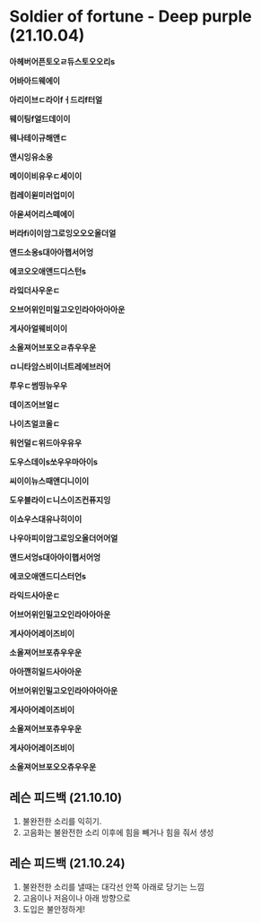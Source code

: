 # Soldier of fortune - Deep purple (21.10.04)

**아헤버어픈토오ㄹ듀스토오오리s**

**어바아드웨에이**

**아리이브ㄷ라이fㅓ드리f터얼**

**웨이팅f얼드데이이**

**웨나테이규해앤ㄷ**

**앤시잉유소옹**

**메이이비유우ㄷ세이이**

**컴레이윋미러업미이**

**아욷셔어리스떼에이**

**버라fi이이암그로잉오오오올더얼**

**앤드소옹s대아아햅서어엉**

**에코오오애앤드디스턴s**

**라잌더사우운ㄷ**

**오브어위인미일고오인라아아아아운**

**게사아얼웨비이이**

**소올져어브포오ㄹ츄우우운**



**ㅁ니타암스비이너트레에브러어**

**루우ㄷ썸띵뉴우우**

**데이즈어브얼ㄷ**

**나이츠얼코올ㄷ**

**워언덜ㄷ위드아우유우**

**도우스데이s쏘우우마아이s**

**씨이이뉴스때앤디니이이**

**도우블라이ㄷ니스이즈컨퓨지잉**

**이쇼우스대유나히이이**

**나우아피이암그로잉오올더어어얼**

**앤드서엉s대아아이햅서어엉**

**에코오애앤드디스터언s**

**라익드사아운ㄷ**

**어브어위인밀고오인라아아아운**

**게사아어레이즈비이**

**소올져어브포츄우우운**



**아아깬히일드사아아운**

**어브어위인밀고오인라아아아아운**

**게사아어레이즈비이**

**소올져어브포츄우우운**

**게사아어레이즈비이**

**소올져어브포오오츄우우운**





## 레슨 피드백 (21.10.10)

1. 불완전한 소리를 익히기.
2. 고음화는 불완전한 소리 이후에 힘을 빼거나 힘을 줘서 생성



## 레슨 피드백 (21.10.24)

1. 불완전한 소리를 낼때는 대각선 안쪽 아래로 당기는 느낌
2. 고음이나 저음이나 아래 방향으로
3. 도입은 불안정하게!
